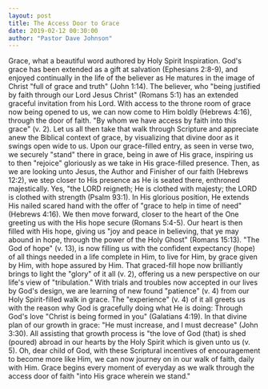 ```yaml
---
layout: post
title: The Access Door to Grace
date: 2019-02-12 00:30:00
author: "Pastor Dave Johnson"
---
```


Grace, what a beautiful word authored by Holy Spirit Inspiration. God's grace has been extended as a gift at salvation (Ephesians 2:8-9), and enjoyed continually in the life of the believer as He matures in the image of Christ "full of grace and truth" (John 1:14).  The believer, who "being justified by faith through our Lord Jesus Christ" (Romans 5:1) has an extended graceful invitation from his Lord.  With access to the throne room of grace now being opened to us, we can now come to Him boldly (Hebrews 4:16), through the door of faith.  "By whom we have access by faith into this grace" (v. 2).  Let us all then take that walk through Scripture and appreciate anew the Biblical context of grace, by visualizing that divine door as it swings open wide to us.  Upon our grace-filled entry, as seen in verse two, we securely "stand" there in grace, being in awe of His grace, inspiring us to then "rejoice" gloriously as we take in His grace-filled presence.  Then, as we are looking unto Jesus, the Author and Finisher of our faith (Hebrews 12:2), we step closer to His presence as He is seated there, enthroned majestically.  Yes, "the LORD reigneth; He is clothed with majesty; the LORD is clothed with strength (Psalm 93:1).  In His glorious position, He extends His nailed scared hand with the offer of "grace to help in time of need" (Hebrews 4:16).  We then move forward, closer to the heart of the One greeting us with the His hope secure (Romans 5:4-5).  Our heart is then filled with His hope, giving us "joy and peace in believing, that ye may abound in hope, through the power of the Holy Ghost" (Romans 15:13).  "The God of hope" (v. 13), is now filling us with the confident expectancy (hope) of all things needed in a life complete in Him, to live for Him, by grace given by Him, with hope assured by Him.  That graced-fill hope now brilliantly brings to light the "glory" of it all (v. 2), offering us a new perspective on our life's view of "tribulation."   With trials and troubles now accepted in our lives by God's design, we are learning of new found "patience" (v. 4) from our Holy Spirit-filled walk in grace.  The "experience" (v. 4) of it all greets us with the reason why God is gracefully doing what He is doing:  Through God's love "Christ is being formed in you" (Galatians 4:19).  In that divine plan of our growth in grace: "He must increase, and I must decrease" (John 3:30).  All assisting that growth process is  "the love of God (that) is shed (poured) abroad in our hearts by the Holy Spirit which is given unto us (v. 5).  Oh, dear child of God, with these Scriptural incentives of encouragement to become more like Him, we can now journey on in our walk of faith, daily with Him.  Grace begins every moment of everyday as we walk through the access door of faith "into His grace wherein we stand."  